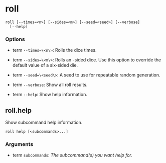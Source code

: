 # roll

<!-- Generated by swift-argument-parser -->

```
roll [--times=<n>] [--sides=<m>] [--seed=<seed>] [--verbose]
  [--help]
```

### Options

- term `--times=\<n\>`:
Rolls the dice <n> times.

- term `--sides=\<m\>`:
Rolls an <m>-sided dice.
Use this option to override the default value of a six-sided die.


- term `--seed=\<seed\>`:
A seed to use for repeatable random generation.

- term `--verbose`:
Show all roll results.

- term `--help`:
Show help information.

## roll.help

Show subcommand help information.

```
roll help [<subcommands>...]
```

### Arguments

- term `subcommands`:
*The subcommand(s) you want help for.*
